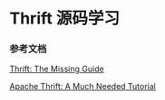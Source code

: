 # Thrift 源码学习

### 参考文档

[Thrift: The Missing Guide
](https://diwakergupta.github.io/thrift-missing-guide/)


[Apache Thrift: A Much Needed Tutorial](http://digital-madness.in/blog/wp-content/uploads/2012/11/BSD_08_2013.8-18.pdf)